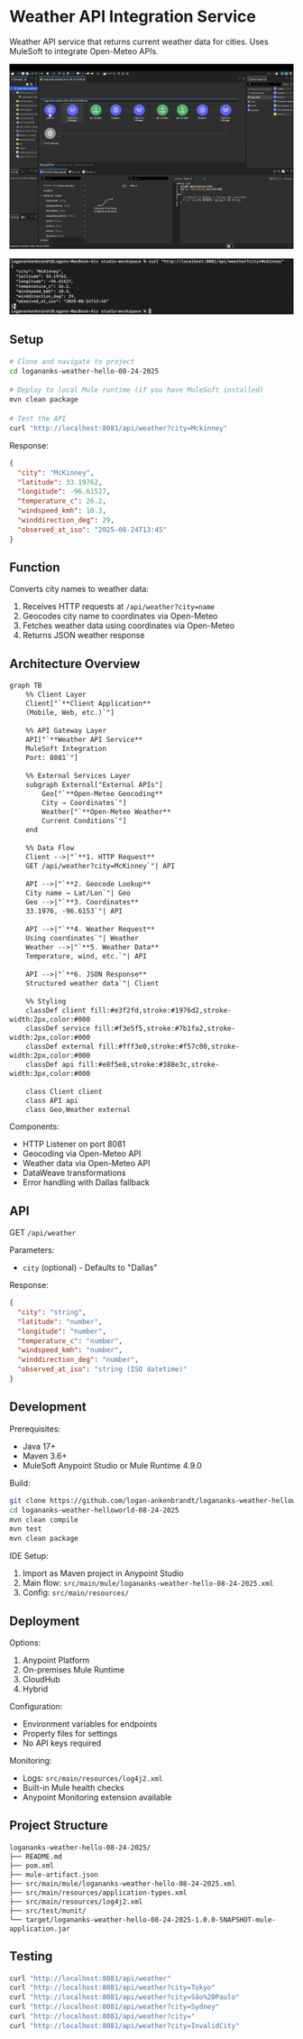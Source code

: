# Weather API Integration Service

Weather API service that returns current weather data for cities. Uses MuleSoft to integrate Open-Meteo APIs.


![MuleSoft Flow](mulesoft-flow.png)

![Sample API Request](sample-request.png)

## Setup

```bash
# Clone and navigate to project
cd logananks-weather-hello-08-24-2025

# Deploy to local Mule runtime (if you have MuleSoft installed)
mvn clean package

# Test the API
curl "http://localhost:8081/api/weather?city=Mckinney"
```

Response:
```json
{
  "city": "McKinney",
  "latitude": 33.19762,
  "longitude": -96.61527,
  "temperature_c": 26.2,
  "windspeed_kmh": 10.3,
  "winddirection_deg": 29,
  "observed_at_iso": "2025-08-24T13:45"
}
```

## Function

Converts city names to weather data:

1. Receives HTTP requests at `/api/weather?city=name`
2. Geocodes city name to coordinates via Open-Meteo
3. Fetches weather data using coordinates via Open-Meteo  
4. Returns JSON weather response

## Architecture Overview

```mermaid
graph TB
    %% Client Layer
    Client["`**Client Application**
    (Mobile, Web, etc.)`"]
    
    %% API Gateway Layer
    API["`**Weather API Service**
    MuleSoft Integration
    Port: 8081`"]
    
    %% External Services Layer
    subgraph External["External APIs"]
        Geo["`**Open-Meteo Geocoding**
        City → Coordinates`"]
        Weather["`**Open-Meteo Weather**
        Current Conditions`"]
    end
    
    %% Data Flow
    Client -->|"`**1. HTTP Request**
    GET /api/weather?city=McKinney`"| API
    
    API -->|"`**2. Geocode Lookup**
    City name → Lat/Lon`"| Geo
    Geo -->|"`**3. Coordinates**
    33.1976, -96.6153`"| API
    
    API -->|"`**4. Weather Request**
    Using coordinates`"| Weather
    Weather -->|"`**5. Weather Data**
    Temperature, wind, etc.`"| API
    
    API -->|"`**6. JSON Response**
    Structured weather data`"| Client
    
    %% Styling
    classDef client fill:#e3f2fd,stroke:#1976d2,stroke-width:2px,color:#000
    classDef service fill:#f3e5f5,stroke:#7b1fa2,stroke-width:2px,color:#000
    classDef external fill:#fff3e0,stroke:#f57c00,stroke-width:2px,color:#000
    classDef api fill:#e8f5e8,stroke:#388e3c,stroke-width:3px,color:#000
    
    class Client client
    class API api
    class Geo,Weather external
```

Components:
- HTTP Listener on port 8081
- Geocoding via Open-Meteo API
- Weather data via Open-Meteo API  
- DataWeave transformations
- Error handling with Dallas fallback

## API

GET `/api/weather`

Parameters:
- `city` (optional) - Defaults to "Dallas"

Response:
```json
{
  "city": "string",
  "latitude": "number",
  "longitude": "number", 
  "temperature_c": "number",
  "windspeed_kmh": "number",
  "winddirection_deg": "number",
  "observed_at_iso": "string (ISO datetime)"
}
```
## Development

Prerequisites:
- Java 17+
- Maven 3.6+
- MuleSoft Anypoint Studio or Mule Runtime 4.9.0

Build:
```bash
git clone https://github.com/logan-ankenbrandt/logananks-weather-helloworld-08-24-2025.git
cd logananks-weather-helloworld-08-24-2025
mvn clean compile
mvn test
mvn clean package
```

IDE Setup:
1. Import as Maven project in Anypoint Studio
2. Main flow: `src/main/mule/logananks-weather-hello-08-24-2025.xml`
3. Config: `src/main/resources/`

## Deployment

Options:
1. Anypoint Platform
2. On-premises Mule Runtime
3. CloudHub
4. Hybrid

Configuration:
- Environment variables for endpoints
- Property files for settings
- No API keys required

Monitoring:
- Logs: `src/main/resources/log4j2.xml`
- Built-in Mule health checks
- Anypoint Monitoring extension available

## Project Structure

```
logananks-weather-hello-08-24-2025/
├── README.md
├── pom.xml
├── mule-artifact.json
├── src/main/mule/logananks-weather-hello-08-24-2025.xml
├── src/main/resources/application-types.xml
├── src/main/resources/log4j2.xml
├── src/test/munit/
└── target/logananks-weather-hello-08-24-2025-1.0.0-SNAPSHOT-mule-application.jar
```

## Testing
```bash
curl "http://localhost:8081/api/weather"
curl "http://localhost:8081/api/weather?city=Tokyo"
curl "http://localhost:8081/api/weather?city=São%20Paulo"
curl "http://localhost:8081/api/weather?city=Sydney"
curl "http://localhost:8081/api/weather?city="
curl "http://localhost:8081/api/weather?city=InvalidCity"
```
